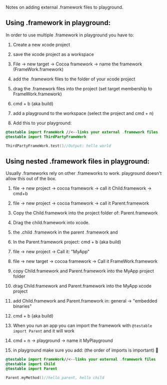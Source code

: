 Notes on adding external .framework files to playground. <!--more--> 

## Using .framework in playground:

In order to use multiple .framework in playground you have to: 

1. Create a new xcode project

2. save the xcode project as a workspace

3. File -> new target -> Cocoa framework -> name the framework (FrameWork.framework)

4. add the .framework files to the folder of your xcode project

5. drag the .framework files into the project (set target membership to FrameWork.framework)

6. cmd + b (aka build)

7. add a playground to the workspace (select the project and cmd + n)

8. Add this to your playground: 

```swift
@testable import FrameWork //<--links your external .framework files
@testable import ThirdPartyFrameWork

ThirdPartyFrameWork.test()//Output: hello world
```


## Using nested .framework files in playground:

Usually .frameworks rely on other .frameworks to work. playground doesn't allow this out of the box.

1. file -> new project -> cocoa framework -> call it Child.framework -> cmd+b

2. file -> new project -> cocoa framework -> call it Parent.framework 

3. Copy the Child.framework into the project folder of: Parent.framework 

4. Drag the child.framework into xcode. 

5. the .child .framework in the parent .framework and 

6. In the Parent.framework project: cmd + b (aka build)

7. file -> new project -> Call it: "MyApp"

8. file -> new target -> cocoa framework -> Call it FrameWork.framework   

9. copy Child.framework and Parent.framework into the MyApp project folder

10. drag Child.framework and Parent.framework into the MyApp xcode project

11. add Child.framework and Parent.framework in: general -> "embedded binaries" 

12. cmd + b (aka build)

13. When you run an app you can import the framework with ``@testable import Parent`` and it will work 

14. cmd + n -> playground -> name it MyPlayground

15. in playground make sure you add: (the order of imports is important) 🔑

```swift
@testable import FrameWork//<--links your external .framework files
@testable import Child
@testable import Parent

Parent.myMethod()//hello parent, hello child
```

